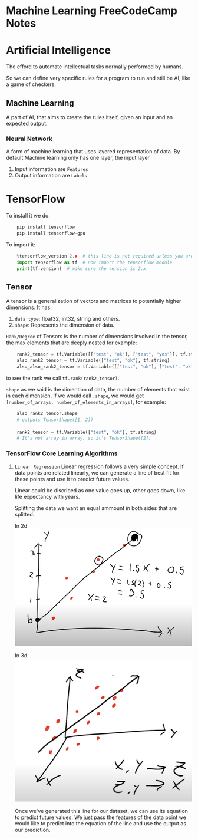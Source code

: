 # Machine Learning FreeCodeCamp Notes

# Artificial Intelligence

The efford to automate intellectual tasks
normally performed by humans.

So we can define very specific rules for a program
to run and still be AI, like a game of checkers.

## Machine Learning

A part of AI, that aims to create the rules itself, given an
input and an expected output.

### Neural Network

A form of machine learning that uses layered representation of
data. By default Machine learning only has one layer, the input layer

1. Input information are `Features`
2. Output information are `Labels`

# TensorFlow

To install it we do:

```python
    pip install tensorflow
    pip install tensorflow-gpu
```

To import it:

```python
    %tensorflow_version 2.x  # this line is not required unless you are in a notebook
    import tensorflow as tf  # now import the tensorflow module
    print(tf.version)  # make sure the version is 2.x
```

## Tensor

A tensor is a generalization of vectors and matrices to potentially higher dimensions.
It has:

1. `data type`: float32, int32, string and others.
2. `shape`: Represents the dimension of data.

`Rank/Degree` of Tensors is the number of dimensions involved in the tensor, the max elements that are
deeply nested for example:

```python
    rank2_tensor = tf.Variable([["test", "ok"], ["test", "yes"]], tf.string)
    also_rank2_tensor = tf.Variable(["test", "ok"], tf.string)
    also_also_rank2_tensor = tf.Variable([["test", "ok"], ["test", "ok"], ["test", "yes"]], tf.string)
```

to see the rank we call `tf.rank(rank2_tensor)`.

`shape` as we said is the dimention of data, the number of elements that exist in each dimension,
if we would call `.shape`, we would get `[number_of_arrays, number_of_elements_in_arrays]`, for example:

```python
    also_rank2_tensor.shape
    # outputs TensorShape([1, 2])

    rank2_tensor = tf.Variable(["test", "ok"], tf.string)
    # It's not array in array, so it's TensorShape([2])
```

### TensorFlow Core Learning Algorithms

1. `Linear Regression`
   Linear regression follows a very simple concept. If data points are related linearly, we can generate a line of best fit for these points and use it to predict future values.

   Linear could be discribed as one value goes up, other goes down, like life expectancy with years.

   Splitting the data we want an equal ammount in both sides that are splitted.

   In 2d
   ![linear Regretion 2d](./2DLinearRegression.png)

   In 3d
   ![linear Regretion 2d](./3DLinearRegression.png)

   Once we've generated this line for our dataset, we can use its equation to predict future values. We just pass the features of the data point we would like to predict into the equation of the line and use the output as our prediction.
